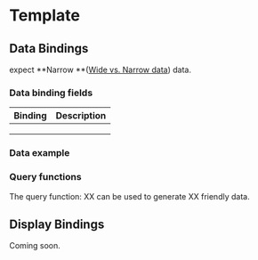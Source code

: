 # Template

## Data Bindings

expect **Narrow **([Wide vs. Narrow data](../query-functions/overview/wide-vs.-narrow-data.md)) data.

### Data binding fields

| Binding | Description |
| ------- | ----------- |
|         |             |
|         |             |
|         |             |

### Data example

### Query functions

The query function: XX can be used to generate XX friendly data.

## Display Bindings

Coming soon.
